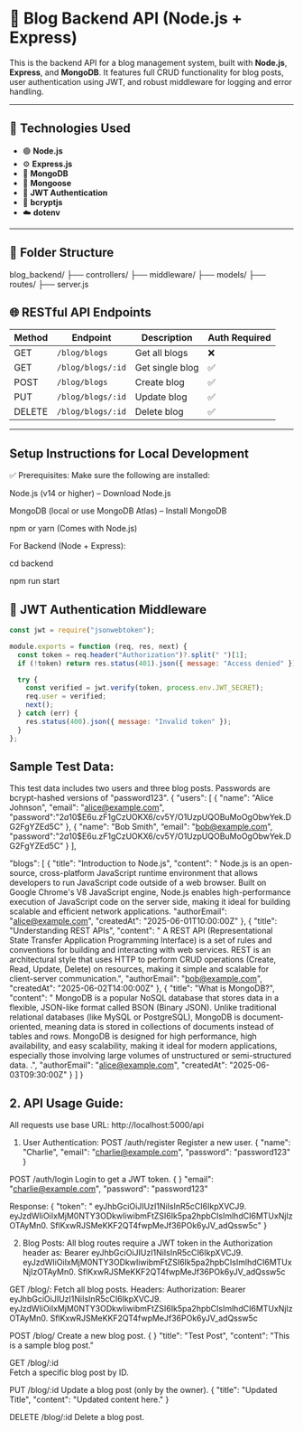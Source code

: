 # 🚀 Blog Backend API (Node.js + Express)

This is the backend API for a blog management system, built with **Node.js**, **Express**, and **MongoDB**. It features full CRUD functionality for blog posts, user authentication using JWT, and robust middleware for logging and error handling.

---

## 🧰 Technologies Used

- 🟢 **Node.js**
- ⚙️ **Express.js**
- 🍃 **MongoDB**
- 🧠 **Mongoose**
- 🔐 **JWT Authentication**
- 🧂 **bcryptjs**
- ☁️ **dotenv**

---

## 📁 Folder Structure

blog_backend/
├── controllers/
├── middleware/
├── models/
├── routes/
├── server.js


## 🌐 RESTful API Endpoints

| Method | Endpoint           | Description              | Auth Required |
|--------|--------------------|--------------------------|---------------|
| GET    | `/blog/blogs`       | Get all blogs            | ❌            |
| GET    | `/blog/blogs/:id`   | Get single blog          | ✅            |
| POST   | `/blog/blogs`       | Create blog              | ✅            |
| PUT    | `/blog/blogs/:id`   | Update blog              | ✅            |
| DELETE | `/blog/blogs/:id`   | Delete blog              | ✅            |

---

## Setup Instructions for Local Development
✅ Prerequisites:
Make sure the following are installed:

Node.js (v14 or higher) – Download Node.js

MongoDB (local or use MongoDB Atlas) – Install MongoDB

npm or yarn (Comes with Node.js)



For Backend (Node + Express):

cd backend

npm run start

## 🔐 JWT Authentication Middleware

```js
const jwt = require("jsonwebtoken");

module.exports = function (req, res, next) {
  const token = req.header("Authorization")?.split(" ")[1];
  if (!token) return res.status(401).json({ message: "Access denied" });

  try {
    const verified = jwt.verify(token, process.env.JWT_SECRET);
    req.user = verified;
    next();
  } catch (err) {
    res.status(400).json({ message: "Invalid token" });
  }
};
```
## Sample Test Data:
This test data includes two users and three blog posts. Passwords are bcrypt-hashed versions 
of "password123". 
{ 
  "users": [ 
    { 
      "name": "Alice Johnson", 
      "email": "alice@example.com", 
   "password":"$2a$10$E6u.zF1gCzUOKX6/cv5Y/O1UzpUQOBuMoOgObwYek.DG2FgYZEd5C" 
    }, 
    { 
      "name": "Bob Smith", 
      “email": "bob@example.com", 
    "password":"$2a$10$E6u.zF1gCzUOKX6/cv5Y/O1UzpUQOBuMoOgObwYek.DG2FgYZEd5C" 
    } 
  ], 
 
 
  "blogs": [ 
    { 
      "title": "Introduction to Node.js", 
      "content": " Node.js is an open-source, cross-platform JavaScript runtime environment 
that allows developers to run JavaScript code outside of a web browser. Built on Google 
Chrome's V8 JavaScript engine, Node.js enables high-performance execution of JavaScript 
code on the server side, making it ideal for building scalable and efficient network 
applications. 
      "authorEmail": "alice@example.com", 
      "createdAt": "2025-06-01T10:00:00Z" 
    }, 
    { 
      "title": "Understanding REST APIs", 
      "content": " A REST API (Representational State Transfer Application Programming 
Interface) is a set of rules and conventions for building and interacting with web services. 
REST is an architectural style that uses HTTP to perform CRUD operations (Create, Read, 
Update, Delete) on resources, making it simple and scalable for client-server 
communication.", 
      "authorEmail": "bob@example.com", 
      "createdAt": "2025-06-02T14:00:00Z" 
    }, 
    { 
      "title": "What is MongoDB?", 
      "content": " MongoDB is a popular NoSQL database that stores data in a flexible, JSON-like 
format called BSON (Binary JSON). Unlike traditional relational databases (like MySQL or 
PostgreSQL), MongoDB is document-oriented, meaning data is stored in collections of documents 
instead of tables and rows. 
MongoDB is designed for high performance, high availability, and easy scalability, making it 
ideal for modern applications, especially those involving large volumes of unstructured or 
semi-structured data. 
.", 
      "authorEmail": "alice@example.com", 
      "createdAt": "2025-06-03T09:30:00Z" 
    } 
  ] 
}

## 2. API Usage Guide: 
All requests use base URL: 
http://localhost:5000/api 
 
1. User Authentication: 
POST /auth/register 
Register a new user. 
{ 
"name": "Charlie", 
"email": "charlie@example.com", 
"password": "password123" 
} 

POST /auth/login 
Login to get a JWT token. 
{ 
} 
"email": "charlie@example.com", 
"password": "password123" 

Response: 
{ 
"token": " eyJhbGciOiJIUzI1NiIsInR5cCI6IkpXVCJ9. 
eyJzdWIiOiIxMjM0NTY3ODkwIiwibmFtZSI6Ik5pa2hpbCIsImlhdCI6MTUxNjIzOTAyMn0. 
SflKxwRJSMeKKF2QT4fwpMeJf36POk6yJV_adQssw5c" 
} 


2. Blog Posts: 
All blog routes require a JWT token in the Authorization header as: 
Bearer eyJhbGciOiJIUzI1NiIsInR5cCI6IkpXVCJ9. 
eyJzdWIiOiIxMjM0NTY3ODkwIiwibmFtZSI6Ik5pa2hpbCIsImlhdCI6MTUxNjIzOTAyMn0. 
SflKxwRJSMeKKF2QT4fwpMeJf36POk6yJV_adQssw5c


GET /blog/: 
Fetch all blog posts. 
Headers: 
Authorization: Bearer eyJhbGciOiJIUzI1NiIsInR5cCI6IkpXVCJ9. 
eyJzdWIiOiIxMjM0NTY3ODkwIiwibmFtZSI6Ik5pa2hpbCIsImlhdCI6MTUxNjIzOTAyMn0. 
SflKxwRJSMeKKF2QT4fwpMeJf36POk6yJV_adQssw5c


POST /blog/ 
Create a new blog post. 
{ 
} 
"title": "Test Post", 
"content": "This is a sample blog post." 


GET /blog/:id  
Fetch a specific blog post by ID. 


PUT /blog/:id 
Update a blog post (only by the owner). 
{ 
"title": "Updated Title", 
"content": "Updated content here."
} 


DELETE /blog/:id 
Delete a blog post.
